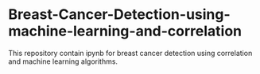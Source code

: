 # Breast-Cancer-Detection-using-machine-learning-and-correlation
This repository contain ipynb for breast cancer detection using correlation and machine learning algorithms. 
